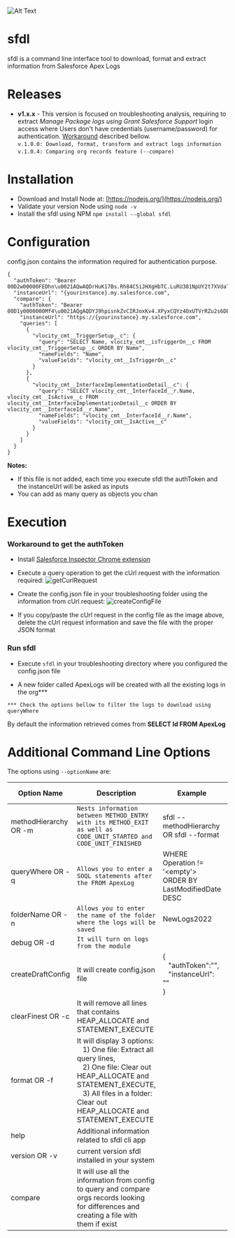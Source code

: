 ![Alt Text](https://mindful-unicorn-vro2dw-dev-ed--c.documentforce.com/sfc/dist/version/renditionDownload?rendition=ORIGINAL_Gif&versionId=0685w00000QjZP3&operationContext=DELIVERY&contentId=05T5w00001RtqVM&page=0&d=/a/5w0000022qcz/xjkuSTtrvOpVh23Jvr6E3nNrHq6wXRhi4nmZivbAj8c&oid=00D5w000004ChOL&dpt=null&viewId=)
# sfdl
sfdl is a command line interface tool to download, format and extract information from Salesforce Apex Logs

# Releases
- **v1.x.x** - This version is focused on troubleshooting analysis, requiring to extract <em>Manage Package logs using Grant Salesforce Support</em> login access where Users don't have credentials (username/password) for authentication. [Workaround](#workaround-to-get-theauthToken) described bellow.<br/>
```v.1.0.0: Download, format, transform and extract logs information``` 
```v.1.0.4: Comparing org records feature (--compare) ```
# Installation

- Download and Install Node at: [https://nodejs.org/](https://nodejs.org/) 
- Validate your version Node using `node -v`
- Install the sfdl using NPM
	`npm install --global sfdl`

# Configuration

config.json contains the information required for authentication purpose.
```
{
  "authToken": "Bearer 00D2w00000FEDhn\u0021AQwAQDrHuK17Bs.Rh84C5iJHXgHbTC.LuRU381NpUY2t7XVdaTcKBtpxQFaTb3Mtjc76sDlkG649jGEuHZ7AN6OrX8WdFJdw",
  "instanceUrl": "{yourinstance}.my.salesforce.com",
  "compare": {
    "authToken": "Bearer 00D1y0000000Mf4\u0021AQgAQDYJ9hpisnkZvCIRJoxKv4.XPyxCQYz4OxUTVrRZu2s6DEqDuWraGyKbCtALOIE0FcMO1Pxkl9lqFKZZaoQAUpRCW4IJ",
    "instanceUrl": "https://{yourinstance}.my.salesforce.com",
    "queries": [
      {
        "vlocity_cmt__TriggerSetup__c": {
          "query": "SELECT Name, vlocity_cmt__isTriggerOn__c FROM vlocity_cmt__TriggerSetup__c ORDER BY Name",
          "nameFields": "Name",
          "valueFields": "vlocity_cmt__IsTriggerOn__c"
        }
      },
      {
        "vlocity_cmt__InterfaceImplementationDetail__c": {
          "query": "SELECT vlocity_cmt__InterfaceId__r.Name, vlocity_cmt__IsActive__c FROM vlocity_cmt__InterfaceImplementationDetail__c ORDER BY vlocity_cmt__InterfaceId__r.Name",
          "nameFields": "vlocity_cmt__InterfaceId__r.Name",
          "valueFields": "vlocity_cmt__IsActive__c"
        }
      }
    ]
  }
}
```
**Notes:** 
- If this file is not added, each time you execute sfdl the authToken and the instanceUrl will be asked as inputs
- You can add as many query as objects you chan


# Execution

  

### Workaround to get the authToken

  

- Install [Salesforce Inspector Chrome extension](https://chrome.google.com/webstore/detail/salesforce-inspector/aodjmnfhjibkcdimpodiifdjnnncaafh)

- Execute a query operation to get the cUrl request with the information required: ![getCurlRequest](https://mindful-unicorn-vro2dw-dev-ed--c.documentforce.com/sfc/dist/version/renditionDownload?rendition=ORIGINAL_Png&versionId=0685w00000OgnHN&operationContext=DELIVERY&contentId=05T5w00001MhpVv&page=0&d=/a/5w000000oHaB/uxDSW7RcSEK4D5W6mFJUs8ZbVRs8n791TFyOZ6B4iKw&oid=00D5w000004ChOL&dpt=null&viewId=)

  

- Create the config.json file in your troubleshooting folder using the information from cUrl request: ![createConfigFile](https://mindful-unicorn-vro2dw-dev-ed--c.documentforce.com/sfc/dist/version/renditionDownload?rendition=ORIGINAL_Png&versionId=0685w00000OgnHI&operationContext=DELIVERY&contentId=05T5w00001MhpVq&page=0&d=/a/5w000000oHaa/f197EyKd2DJb_zvvXLcKedackgpnEsjdY3VR5GetCFU&oid=00D5w000004ChOL&dpt=null&viewId=)

- If you copy/paste the cUrl request in the config file as the image above, delete the cUrl request information and save the file with the proper JSON format

### Run sfdl

- Execute `sfdl` in your troubleshooting directory where you configured the config.json file

- A new folder called ApexLogs will be created with all the existing logs in the org***

  

`*** Check the options bellow to filter the logs to download using queryWhere`

  

By default the information retrieved comes from **SELECT Id FROM ApexLog**

# Additional Command Line Options
The options using `--optionName` are:

| Option Name     |Description                   |Example                |Default value |
|----------------|-------------------------------|-----------------------|---------|
|methodHierarchy OR -m|`Nests information between METHOD_ENTRY with its METHOD_EXIT as well as CODE_UNIT_STARTED and CODE_UNIT_FINISHED`| sfdl --methodHierarchy OR sfdl --format |
| queryWhere  OR -q |`Allows you to enter a SOQL statements after the FROM ApexLog` |WHERE Operation != '<empty'> ORDER BY LastModifiedDate DESC|
|folderName      OR -n    |`Allows you to enter the name of the folder where the logs will be saved` |NewLogs2022            | ApexLog
| debug OR -d| `It will turn on logs from the module` | 
|createDraftConfig|It will create config.json file|{<br/>&nbsp;&nbsp;&nbsp;"authToken":"",<br/>&nbsp;&nbsp;&nbsp;"instanceUrl": ""<br/>}|
|clearFinest OR -c|It will remove all lines that contains HEAP_ALLOCATE and STATEMENT_EXECUTE||
|format OR -f|It will display 3 options: <br/>&nbsp;&nbsp;&nbsp;1) One file: Extract all query lines, <br/>&nbsp;&nbsp;&nbsp;2) One file: Clear out HEAP_ALLOCATE and STATEMENT_EXECUTE, <br/>&nbsp;&nbsp;&nbsp;3) All files in a folder: Clear out HEAP_ALLOCATE and STATEMENT_EXECUTE ||
|help|Additional information related to sfdl cli app||
|version OR -v|current version sfdl installed in your system||
|compare|It will use all the information from config to query and compare orgs records looking for differences and creating a file with them if exist||